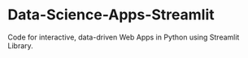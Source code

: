 # Data-Science-Apps-Streamlit
Code for interactive, data-driven Web Apps in Python using Streamlit Library.

